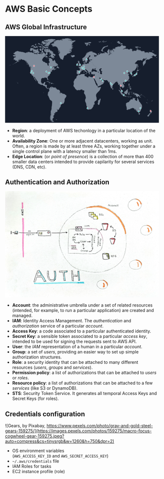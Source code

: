 [](.title.coverbg)

# AWS Basic Concepts

[](.coverbg)

## AWS Global Infrastructure

![World map showing AWS locations](images/aws-global-infra-map.png)

* **Region**: a deployment of AWS techonlogy in a particular location of the world.
* **Availability Zone**: One or more adjacent datacenters, working as unit. Often, a region
is made by at least three AZs, working together under a single control plane with a latency
smaller than 1ms.
* **Edge Location**: (or *point of presence*) is a collection of more than 400 smaller
data centers intended to provide capilarity for several services (DNS, CDN, etc).

[](.coverbg.whiteboard-filled)

## Authentication and Authorization

![A diagram describing the authc and authz process on AWS](images/aws-authentication-and-authorization-small.jpg)

* **Account**: the administrative umbrella under a set of related resources (intended, for example,
to run a particular application) are created and managed.
* **IAM**: Identity Access Management. The *authentication* and *authorization* service of a particular *account*.
* **Access Key**: a code associated to a particular authenticated identity.
* **Secret Key**: a sensible token associated to a particular *access key*, intended to
be used for signing the requests sent to AWS API.
* **User**: the *IAM* representation of a human in a particular *account*.
* **Group**: a set of *users*, providing an easier way to set up simple authorization structures.
* **Role**: a security identity that can be attached to many different resources (*users*, *groups* and *services*).
* **Permission policy**: a list of authorizations that can be attached to *users* or *roles*.
* **Resource policy**: a list of authorizations that can be attached to a few *services* (like S3 or DynamoDB).
* **STS**: Security Token Service. It generates all temporal Access Keys and Secret Keys (for roles).

[](.illustration.powerlist)

## Credentials configuration

![Gears, by Pixabay, https://www.pexels.com/photo/gray-and-gold-steel-gears-159275/](https://images.pexels.com/photos/159275/macro-focus-cogwheel-gear-159275.jpeg?auto=compress&cs=tinysrgb&w=1260&h=750&dpr=2)

* OS environment variables  
    (`AWS_ACCESS_KEY_ID` and `AWS_SECRET_ACCESS_KEY`)
* `~/.aws/credentials` file
* IAM Roles for tasks
* EC2 instance profile (role)